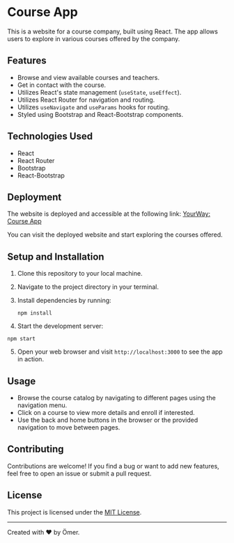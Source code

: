 # Course App

This is a website for a course company, built using React. The app allows users to explore in various courses offered by the company.

## Features

- Browse and view available courses and teachers.
- Get in contact with the course.
- Utilizes React's state management (`useState`, `useEffect`).
- Utilizes React Router for navigation and routing.
- Utilizes `useNavigate` and `useParams` hooks for routing.
- Styled using Bootstrap and React-Bootstrap components.

## Technologies Used

- React
- React Router
- Bootstrap
- React-Bootstrap

## Deployment

The website is deployed and accessible at the following link:
[YourWay: Course App](https://your-deployed-url.com)

You can visit the deployed website and start exploring the courses offered.

## Setup and Installation

1. Clone this repository to your local machine.
2. Navigate to the project directory in your terminal.
3. Install dependencies by running:

   ```
   npm install
   ```

4. Start the development server:

```
npm start
```

5. Open your web browser and visit `http://localhost:3000` to see the app in action.

## Usage

- Browse the course catalog by navigating to different pages using the navigation menu.
- Click on a course to view more details and enroll if interested.
- Use the back and home buttons in the browser or the provided navigation to move between pages.

## Contributing

Contributions are welcome! If you find a bug or want to add new features, feel free to open an issue or submit a pull request.

## License

This project is licensed under the [MIT License](LICENSE).

---

Created with ❤️ by Ömer.
